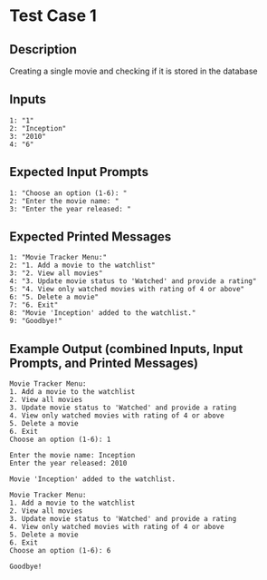 # Test Case 1

## Description
Creating a single movie and checking if it is stored in the database

## Inputs
```
1: "1"
2: "Inception"
3: "2010"
4: "6"
```

## Expected Input Prompts
```
1: "Choose an option (1-6): "
2: "Enter the movie name: "
3: "Enter the year released: "
```

## Expected Printed Messages
```
1: "Movie Tracker Menu:"
2: "1. Add a movie to the watchlist"
3: "2. View all movies"
4: "3. Update movie status to 'Watched' and provide a rating"
5: "4. View only watched movies with rating of 4 or above"
6: "5. Delete a movie"
7: "6. Exit"
8: "Movie 'Inception' added to the watchlist."
9: "Goodbye!"
```

## Example Output **(combined Inputs, Input Prompts, and Printed Messages)**
```
Movie Tracker Menu:
1. Add a movie to the watchlist
2. View all movies
3. Update movie status to 'Watched' and provide a rating
4. View only watched movies with rating of 4 or above
5. Delete a movie
6. Exit
Choose an option (1-6): 1

Enter the movie name: Inception
Enter the year released: 2010

Movie 'Inception' added to the watchlist.

Movie Tracker Menu:
1. Add a movie to the watchlist
2. View all movies
3. Update movie status to 'Watched' and provide a rating
4. View only watched movies with rating of 4 or above
5. Delete a movie
6. Exit
Choose an option (1-6): 6

Goodbye!
```
